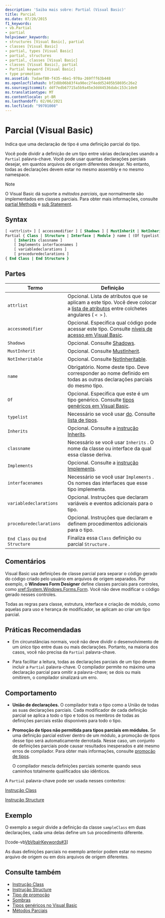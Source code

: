 ```yaml
---
description: 'Saiba mais sobre: Partial (Visual Basic)'
title: Parcial
ms.date: 07/20/2015
f1_keywords:
- vb.Partial
- partial
helpviewer_keywords:
- structures [Visual Basic], partial
- classes [Visual Basic]
- partial, types [Visual Basic]
- partial, structures
- partial, classes [Visual Basic]
- classes [Visual Basic], partial
- Partial keyword [Visual Basic]
- type promotion
ms.assetid: 7adaef80-f435-46e1-970a-269fff63b448
ms.openlocfilehash: bf2d8b06b83f4a90ec2f4edd52405b58695c26e2
ms.sourcegitcommit: ddf7edb67715a5b9a45e3dd44536dabc153c1de0
ms.translationtype: MT
ms.contentlocale: pt-BR
ms.lasthandoff: 02/06/2021
ms.locfileid: "99701008"
---
```

# <a name="partial-visual-basic"></a>Parcial (Visual Basic)

Indica que uma declaração de tipo é uma definição parcial do tipo.  
  
 Você pode dividir a definição de um tipo entre várias declarações usando a `Partial` palavra-chave. Você pode usar quantas declarações parciais desejar, em quantos arquivos de origem diferentes desejar. No entanto, todas as declarações devem estar no mesmo assembly e no mesmo namespace.  
  
> [!NOTE]
> O Visual Basic dá suporte a *métodos parciais*, que normalmente são implementados em classes parciais. Para obter mais informações, consulte [partial Methods](../../programming-guide/language-features/procedures/partial-methods.md) e [sub Statement](../statements/sub-statement.md).  
  
## <a name="syntax"></a>Syntax  
  
```vb  
[ <attrlist> ] [ accessmodifier ] [ Shadows ] [ MustInherit | NotInheritable ] _  
Partial { Class | Structure | Interface | Module } name [ (Of typelist) ]  
    [ Inherits classname ]  
    [ Implements interfacenames ]  
    [ variabledeclarations ]  
    [ proceduredeclarations ]  
{ End Class | End Structure }  
```  
  
## <a name="parts"></a>Partes  
  
|Termo|Definição|  
|---|---|  
|`attrlist`|Opcional. Lista de atributos que se aplicam a este tipo. Você deve colocar a [lista de atributos](../statements/attribute-list.md) entre colchetes angulares ( `< >` ).|  
|`accessmodifier`|Opcional. Especifica qual código pode acessar este tipo. Consulte [níveis de acesso em Visual Basic](../../programming-guide/language-features/declared-elements/access-levels.md).|  
|`Shadows`|Opcional. Consulte [Shadows](shadows.md).|  
|`MustInherit`|Opcional. Consulte [MustInherit](mustinherit.md).|  
|`NotInheritable`|Opcional. Consulte [NotInheritable](notinheritable.md).|  
|`name`|Obrigatório. Nome deste tipo. Deve corresponder ao nome definido em todas as outras declarações parciais do mesmo tipo.|  
|`Of`|Opcional. Especifica que este é um tipo genérico. Consulte [tipos genéricos em Visual Basic](../../programming-guide/language-features/data-types/generic-types.md).|  
|`typelist`|Necessário se você usar [do](../statements/of-clause.md). Consulte [lista de tipos](../statements/type-list.md).|  
|`Inherits`|Opcional. Consulte a [instrução Inherits](../statements/inherits-statement.md).|  
|`classname`|Necessário se você usar `Inherits` . O nome da classe ou interface da qual essa classe deriva.|  
|`Implements`|Opcional. Consulte a [instrução Implements](../statements/implements-statement.md).|  
|`interfacenames`|Necessário se você usar `Implements` . Os nomes das interfaces que esse tipo implementa.|  
|`variabledeclarations`|Opcional. Instruções que declaram variáveis e eventos adicionais para o tipo.|  
|`proceduredeclarations`|Opcional. Instruções que declaram e definem procedimentos adicionais para o tipo.|  
|`End Class` ou `End Structure`|Finaliza essa `Class` definição ou parcial `Structure` .|  
  
## <a name="remarks"></a>Comentários  

 Visual Basic usa definições de classe parcial para separar o código gerado do código criado pelo usuário em arquivos de origem separados. Por exemplo, o **Windows Form Designer** define classes parciais para controles, como <xref:System.Windows.Forms.Form>. Você não deve modificar o código gerado nesses controles.  
  
 Todas as regras para classe, estrutura, interface e criação de módulo, como aquelas para uso e herança de modificador, se aplicam ao criar um tipo parcial.  
  
## <a name="best-practices"></a>Práticas Recomendadas  
  
- Em circunstâncias normais, você não deve dividir o desenvolvimento de um único tipo entre duas ou mais declarações. Portanto, na maioria dos casos, você não precisa da `Partial` palavra-chave.  
  
- Para facilitar a leitura, todas as declarações parciais de um tipo devem incluir a `Partial` palavra-chave. O compilador permite no máximo uma declaração parcial para omitir a palavra-chave; se dois ou mais omitirem, o compilador sinalizará um erro.  
  
## <a name="behavior"></a>Comportamento  
  
- **União de declarações.** O compilador trata o tipo como a União de todas as suas declarações parciais. Cada modificador de cada definição parcial se aplica a todo o tipo e todos os membros de todas as definições parciais estão disponíveis para todo o tipo.  
  
- **Promoção de tipos não permitida para tipos parciais em módulos.** Se uma definição parcial estiver dentro de um módulo, a promoção de tipos desse tipo será automaticamente derrotada. Nesse caso, um conjunto de definições parciais pode causar resultados inesperados e até mesmo erros de compilador. Para obter mais informações, consulte [promoção de tipos](../../programming-guide/language-features/declared-elements/type-promotion.md).  
  
     O compilador mescla definições parciais somente quando seus caminhos totalmente qualificados são idênticos.  
  
 A `Partial` palavra-chave pode ser usada nesses contextos:  
  
 [Instrução Class](../statements/class-statement.md)  
  
 [Instrução Structure](../statements/structure-statement.md)  
  
## <a name="example"></a>Exemplo  

 O exemplo a seguir divide a definição da classe `sampleClass` em duas declarações, cada uma delas define um `Sub` procedimento diferente.  
  
 [!code-vb[VbVbalrKeywords#3](~/samples/snippets/visualbasic/VS_Snippets_VBCSharp/VbVbalrKeywords/VB/Class1.vb#3)]  
  
 As duas definições parciais no exemplo anterior podem estar no mesmo arquivo de origem ou em dois arquivos de origem diferentes.  
  
## <a name="see-also"></a>Consulte também

- [Instrução Class](../statements/class-statement.md)
- [Instrução Structure](../statements/structure-statement.md)
- [Tipo de promoção](../../programming-guide/language-features/declared-elements/type-promotion.md)
- [Sombras](shadows.md)
- [Tipos genéricos no Visual Basic](../../programming-guide/language-features/data-types/generic-types.md)
- [Métodos Parciais](../../programming-guide/language-features/procedures/partial-methods.md)
